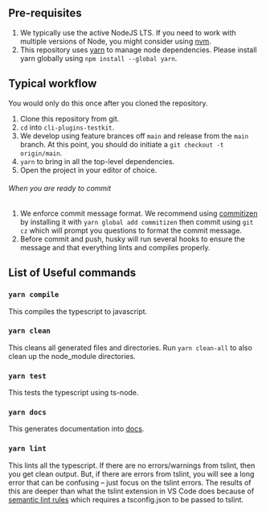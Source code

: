 ## Pre-requisites

1.  We typically use the active NodeJS LTS. If you need to work with multiple versions of Node, you
    might consider using [nvm](https://github.com/creationix/nvm).
1.  This repository uses [yarn](https://yarnpkg.com/) to manage node dependencies. Please install yarn globally using `npm install --global yarn`.

## Typical workflow

You would only do this once after you cloned the repository.

1.  Clone this repository from git.
1.  `cd` into `cli-plugins-testkit`.
1.  We develop using feature brances off `main` and release from the `main` branch. At
    this point, you should do initiate a `git checkout -t origin/main`.
1.  `yarn` to bring in all the top-level dependencies.
1.  Open the project in your editor of choice.

###### When you are ready to commit

1.  We enforce commit message format. We recommend using [commitizen](https://github.com/commitizen/cz-cli) by installing it with `yarn global add commitizen` then commit using `git cz` which will prompt you questions to format the commit message.
1.  Before commit and push, husky will run several hooks to ensure the message and that everything lints and compiles properly.

## List of Useful commands

### `yarn compile`

This compiles the typescript to javascript.

### `yarn clean`

This cleans all generated files and directories. Run `yarn clean-all` to also clean up the node_module directories.

### `yarn test`

This tests the typescript using ts-node.

### `yarn docs`

This generates documentation into [docs](docs).

### `yarn lint`

This lints all the typescript. If there are no errors/warnings
from tslint, then you get clean output. But, if there are errors from tslint,
you will see a long error that can be confusing – just focus on the tslint
errors. The results of this are deeper than what the tslint extension in VS Code
does because of [semantic lint
rules](https://palantir.github.io/tslint/usage/type-checking/) which requires a
tsconfig.json to be passed to tslint.

